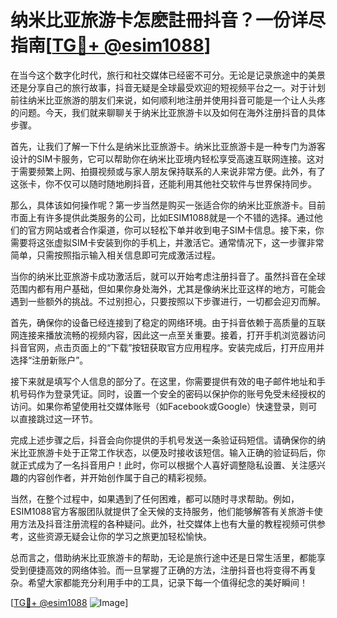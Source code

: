 # 纳米比亚旅游卡怎麽註冊抖音？一份详尽指南[[TG💪+ @esim1088](https://t.me/s/esim1088)]

在当今这个数字化时代，旅行和社交媒体已经密不可分。无论是记录旅途中的美景还是分享自己的旅行故事，抖音无疑是全球最受欢迎的短视频平台之一。对于计划前往纳米比亚旅游的朋友们来说，如何顺利地注册并使用抖音可能是一个让人头疼的问题。今天，我们就来聊聊关于纳米比亚旅游卡以及如何在海外注册抖音的具体步骤。

首先，让我们了解一下什么是纳米比亚旅游卡。纳米比亚旅游卡是一种专门为游客设计的SIM卡服务，它可以帮助你在纳米比亚境内轻松享受高速互联网连接。这对于需要频繁上网、拍摄视频或与家人朋友保持联系的人来说非常方便。此外，有了这张卡，你不仅可以随时随地刷抖音，还能利用其他社交软件与世界保持同步。

那么，具体该如何操作呢？第一步当然是购买一张适合你的纳米比亚旅游卡。目前市面上有许多提供此类服务的公司，比如ESIM1088就是一个不错的选择。通过他们的官方网站或者合作渠道，你可以轻松下单并收到电子SIM卡信息。接下来，你需要将这张虚拟SIM卡安装到你的手机上，并激活它。通常情况下，这一步骤非常简单，只需按照指示输入相关信息即可完成激活过程。

当你的纳米比亚旅游卡成功激活后，就可以开始考虑注册抖音了。虽然抖音在全球范围内都有用户基础，但如果你身处海外，尤其是像纳米比亚这样的地方，可能会遇到一些额外的挑战。不过别担心，只要按照以下步骤进行，一切都会迎刃而解。

首先，确保你的设备已经连接到了稳定的网络环境。由于抖音依赖于高质量的互联网连接来播放流畅的视频内容，因此这一点至关重要。接着，打开手机浏览器访问抖音官网，点击页面上的“下载”按钮获取官方应用程序。安装完成后，打开应用并选择“注册新账户”。

接下来就是填写个人信息的部分了。在这里，你需要提供有效的电子邮件地址和手机号码作为登录凭证。同时，设置一个安全的密码以保护你的账号免受未经授权的访问。如果你希望使用社交媒体账号（如Facebook或Google）快速登录，则可以直接跳过这一环节。

完成上述步骤之后，抖音会向你提供的手机号发送一条验证码短信。请确保你的纳米比亚旅游卡处于正常工作状态，以便及时接收该短信。输入正确的验证码后，你就正式成为了一名抖音用户！此时，你可以根据个人喜好调整隐私设置、关注感兴趣的内容创作者，并开始创作属于自己的精彩视频。

当然，在整个过程中，如果遇到了任何困难，都可以随时寻求帮助。例如，ESIM1088官方客服团队就提供了全天候的支持服务，他们能够解答有关旅游卡使用方法及抖音注册流程的各种疑问。此外，社交媒体上也有大量的教程视频可供参考，这些资源无疑会让你的学习之旅更加轻松愉快。

总而言之，借助纳米比亚旅游卡的帮助，无论是旅行途中还是日常生活里，都能享受到便捷高效的网络体验。而一旦掌握了正确的方法，注册抖音也将变得不再复杂。希望大家都能充分利用手中的工具，记录下每一个值得纪念的美好瞬间！

[[TG💪+ @esim1088](https://t.me/s/esim1088) ![Image](https://i.postimg.cc/4NQfJmqS/Snipaste-2025-05-13-00-14-12.png)]